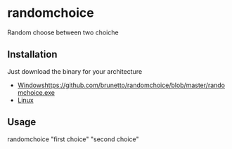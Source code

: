 randomchoice
============

Random choose between two choiche

## Installation

Just download the binary for your architecture

* [Windows]()https://github.com/brunetto/randomchoice/blob/master/randomchoice.exe
* [Linux](https://github.com/brunetto/randomchoice/blob/master/randomchoice)

## Usage

randomchoice "first choice" "second choice"
